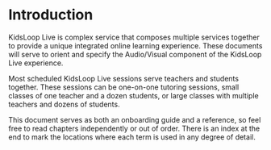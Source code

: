 # Introduction

KidsLoop Live is complex service that composes multiple services together to provide a unique integrated online learning experience.  These documents will serve to orient and specify the Audio/Visual component of the KidsLoop Live experience.  

Most scheduled KidsLoop Live sessions serve teachers and students together.  These sessions can be one-on-one tutoring sessions, small classes of one teacher and a dozen students, or large classes with multiple teachers and dozens of students.  

This document serves as both an onboarding guide and a reference, so feel free to read chapters independently or out of order.  There is an index at the end to mark the locations where each term is used in any degree of detail.